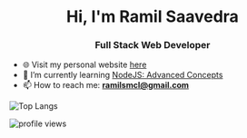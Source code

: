 <h1 align="center">Hi, I'm Ramil Saavedra</h1>
<h3 align="center">Full Stack Web Developer</h3>


- 🌐 Visit my personal website [here](https://www.jetdev.info/)
- 🌱 I’m currently learning [NodeJS: Advanced Concepts](https://www.udemy.com/course/advanced-node-for-developers/)
- 📫 How to reach me: **ramilsmcl@gmail.com**

![Top Langs](https://github-readme-stats.vercel.app/api/top-langs/?username=ramilsaavedra&langs_count=8&hide=shell&layout=compact&theme=github-dark)

![profile views](https://komarev.com/ghpvc/?username=ramilsaavedra&style=for-the-badge&color=lightgrey)
<!--
**ramilsaavedra/ramilsaavedra** is a ✨ _special_ ✨ repository because its `README.md` (this file) appears on your GitHub profile.

Here are some ideas to get you started:


- 🌱 I’m currently learning ...
- 👯 I’m looking to collaborate on ...
- 🤔 I’m looking for help with ...
- 💬 Ask me about ...
- 📫 How to reach me: ...
- 😄 Pronouns: ...
- ⚡ Fun fact: ...
-->
